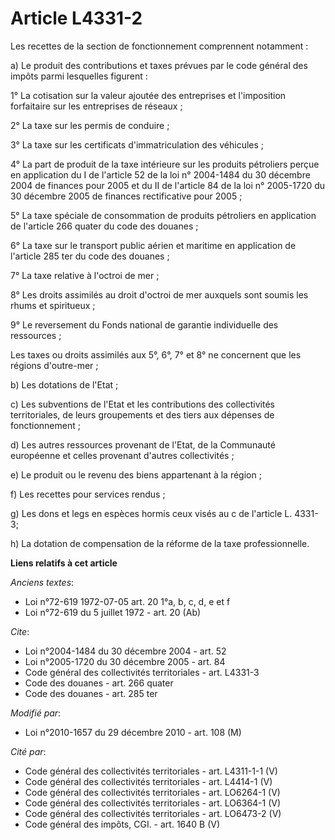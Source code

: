 # Article L4331-2

Les recettes de la section de fonctionnement comprennent notamment : 

a) Le produit des contributions et taxes prévues par le code général des impôts parmi lesquelles figurent : 

1° La cotisation sur la valeur ajoutée des entreprises et l'imposition forfaitaire sur les entreprises de réseaux ; 

2° La taxe sur les permis de conduire ; 

3° La taxe sur les certificats d'immatriculation des véhicules ; 

4° La part de produit de la taxe intérieure sur les produits pétroliers perçue en application du I de l'article 52 de la loi
n° 2004-1484 du 30 décembre 2004 de finances pour 2005 et du II de l'article 84 de la loi n° 2005-1720 du 30 décembre 2005 de
finances rectificative pour 2005 ; 

5° La taxe spéciale de consommation de produits pétroliers en application de l'article 266 quater du code des douanes ; 

6° La taxe sur le transport public aérien et maritime en application de l'article 285 ter du code des douanes ; 

7° La taxe relative à l'octroi de mer ; 

8° Les droits assimilés au droit d'octroi de mer auxquels sont soumis les rhums et spiritueux ;

9° Le reversement du Fonds national de garantie individuelle des ressources ; 

Les taxes ou droits assimilés aux 5°, 6°, 7° et 8° ne concernent que les régions d'outre-mer ; 

b) Les dotations de l'Etat ; 

c) Les subventions de l'Etat et les contributions des collectivités territoriales, de leurs groupements et des tiers aux
dépenses de fonctionnement ; 

d) Les autres ressources provenant de l'Etat, de la Communauté européenne et celles provenant d'autres collectivités ; 

e) Le produit ou le revenu des biens appartenant à la région ; 

f) Les recettes pour services rendus ; 

g) Les dons et legs en espèces hormis ceux visés au c de l'article L. 4331-3;

h) La dotation de compensation de la réforme de la taxe professionnelle.

**Liens relatifs à cet article**

_Anciens textes_:

  - Loi n°72-619 1972-07-05 art. 20 1°a, b, c, d, e et f
  - Loi n°72-619 du 5 juillet 1972 - art. 20 (Ab)

_Cite_:

  - Loi n°2004-1484 du 30 décembre 2004 - art. 52
  - Loi n°2005-1720 du 30 décembre 2005 - art. 84
  - Code général des collectivités territoriales - art. L4331-3
  - Code des douanes - art. 266 quater
  - Code des douanes - art. 285 ter

_Modifié par_:

  - Loi n°2010-1657 du 29 décembre 2010 - art. 108 (M)

_Cité par_:

  - Code général des collectivités territoriales - art. L4311-1-1 (V)
  - Code général des collectivités territoriales - art. L4414-1 (V)
  - Code général des collectivités territoriales - art. LO6264-1 (V)
  - Code général des collectivités territoriales - art. LO6364-1 (V)
  - Code général des collectivités territoriales - art. LO6473-2 (V)
  - Code général des impôts, CGI. - art. 1640 B (V)
